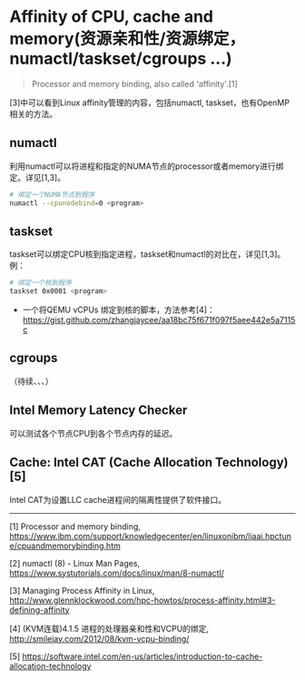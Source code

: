 # Affinity of CPU, cache and memory(资源亲和性/资源绑定，numactl/taskset/cgroups ...)

> Processor and memory binding, also called 'affinity'.[1]

[3]中可以看到Linux affinity管理的内容，包括numactl, taskset，也有OpenMP相关的方法。

## numactl

利用numactl可以将进程和指定的NUMA节点的processor或者memory进行绑定。详见[1,3]。
```bash
# 绑定一个NUMA节点到程序
numactl --cpunodebind=0 <program>
```

## taskset


taskset可以绑定CPU核到指定进程，taskset和numactl的对比在，详见[1,3]。例：

```bash
# 绑定一个核到程序
taskset 0x0001 <program>
```

* 一个将QEMU vCPUs 绑定到核的脚本，方法参考[4]：
https://gist.github.com/zhangjaycee/aa18bc75f671f097f5aee442e5a7115c


## cgroups

（待续、、、）

## Intel Memory Latency Checker

可以测试各个节点CPU到各个节点内存的延迟。

## Cache: Intel CAT (Cache Allocation Technology)[5]

Intel CAT为设置LLC cache进程间的隔离性提供了软件接口。

---
[1] Processor and memory binding, https://www.ibm.com/support/knowledgecenter/en/linuxonibm/liaai.hpctune/cpuandmemorybinding.htm

[2] numactl (8) - Linux Man Pages, https://www.systutorials.com/docs/linux/man/8-numactl/

[3] Managing Process Affinity in Linux, http://www.glennklockwood.com/hpc-howtos/process-affinity.html#3-defining-affinity

[4] (KVM连载)4.1.5 进程的处理器亲和性和VCPU的绑定, http://smilejay.com/2012/08/kvm-vcpu-binding/

[5] https://software.intel.com/en-us/articles/introduction-to-cache-allocation-technology
